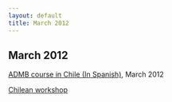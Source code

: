 ```yaml
---
layout: default
title: March 2012
---
```


March 2012
----------

[ADMB course in Chile (In Spanish)](http://codemorecode.wordpress.com/admbcurso/), March 2012

[Chilean workshop](Chilean-workshop.pdf)
